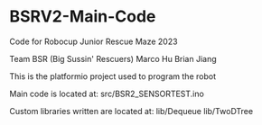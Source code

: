 # BSRV2-Main-Code
Code for Robocup Junior Rescue Maze 2023

Team BSR (Big Sussin' Rescuers)
Marco Hu
Brian Jiang

This is the platformio project used to program the robot

Main code is located at:
  src/BSR2_SENSORTEST.ino

Custom libraries written are located at:
  lib/Dequeue
  lib/TwoDTree
  
